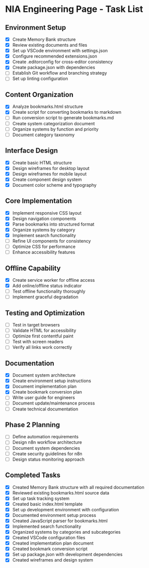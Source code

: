 # NIA Engineering Page - Task List

## Environment Setup

- [x] Create Memory Bank structure
- [x] Review existing documents and files
- [x] Set up VSCode environment with settings.json
- [x] Configure recommended extensions.json
- [x] Create .editorconfig for cross-editor consistency
- [x] Create package.json with dependencies
- [ ] Establish Git workflow and branching strategy
- [ ] Set up linting configuration

## Content Organization

- [x] Analyze bookmarks.html structure
- [x] Create script for converting bookmarks to markdown
- [ ] Run conversion script to generate bookmarks.md
- [ ] Create system categorization document
- [ ] Organize systems by function and priority
- [ ] Document category taxonomy

## Interface Design

- [x] Create basic HTML structure
- [x] Design wireframes for desktop layout
- [x] Design wireframes for mobile layout
- [x] Create component design system
- [x] Document color scheme and typography

## Core Implementation

- [x] Implement responsive CSS layout
- [x] Design navigation components
- [x] Parse bookmarks into structured format
- [x] Organize systems by category
- [x] Implement search functionality
- [ ] Refine UI components for consistency
- [ ] Optimize CSS for performance
- [ ] Enhance accessibility features

## Offline Capability

- [x] Create service worker for offline access
- [x] Add online/offline status indicator
- [ ] Test offline functionality thoroughly
- [ ] Implement graceful degradation

## Testing and Optimization

- [ ] Test in target browsers
- [ ] Validate HTML for accessibility
- [ ] Optimize first contentful paint
- [ ] Test with screen readers
- [ ] Verify all links work correctly

## Documentation

- [x] Document system architecture
- [x] Create environment setup instructions
- [x] Document implementation plan
- [x] Create bookmark conversion plan
- [ ] Write user guide for engineers
- [ ] Document update/maintenance process
- [ ] Create technical documentation

## Phase 2 Planning

- [ ] Define automation requirements
- [ ] Design n8n workflow architecture
- [ ] Document system dependencies
- [ ] Create security guidelines for n8n
- [ ] Design status monitoring approach

## Completed Tasks

- [x] Created Memory Bank structure with all required documentation
- [x] Reviewed existing bookmarks.html source data
- [x] Set up task tracking system
- [x] Created basic index.html template
- [x] Set up development environment with configuration
- [x] Documented environment setup process
- [x] Created JavaScript parser for bookmarks.html
- [x] Implemented search functionality
- [x] Organized systems by categories and subcategories
- [x] Created VSCode configuration files
- [x] Created implementation plan document
- [x] Created bookmark conversion script
- [x] Set up package.json with development dependencies
- [x] Created wireframes and design system
